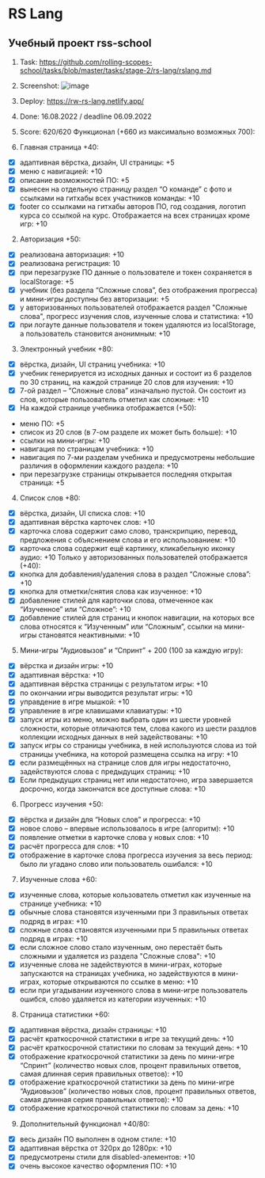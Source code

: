 # RS Lang
## Учебный проект rss-school

1. Task: https://github.com/rolling-scopes-school/tasks/blob/master/tasks/stage-2/rs-lang/rslang.md
2. Screenshot: 
![image](https://user-images.githubusercontent.com/95530503/188494192-06663496-5b0e-4d63-8a65-a55c6280d313.png)

3. Deploy:  https://rw-rs-lang.netlify.app/
4. Done: 16.08.2022 / deadline 06.09.2022
5. Score: 620/620
Функционал (+660 из максимально возможных 700):
1. Главная страница +40: 
- [x] адаптивная вёрстка, дизайн, UI страницы: +5
- [x] меню с навигацией: +10
- [x] описание возможностей ПО: +5
- [x] вынесен на отдельную страницу раздел “О команде” с фото и ссылками на гитхабы всех участников команды:  +10
- [x] footer со  ссылками на гитхабы авторов ПО, год создания, логотип курса со ссылкой на курс. Отображается на всех страницах кроме игр: +10
2. Авторизация +50:
- [x] реализована авторизация: +10
- [x] реализована регистрация: 10
- [x] при перезагрузке ПО данные о пользователе и токен сохраняется в localStorage: +5
- [x] учебник (без раздела “Сложные слова”, без отображения прогресса) и мини-игры доступны без авторизации: +5
- [x] у авторизованных пользователей отображается раздел "Сложные слова", прогресс изучения слов, изученные слова и статистика: +10
- [x] при логауте данные пользователя и токен удаляются из  localStorage, а пользователь становится анонимным: +10
3. Электронный учебник +80:
- [x] вёрстка, дизайн, UI страниц учебника: +10
- [x] учебник генерируется из исходных данных и состоит из 6 разделов по 30 страниц, на каждой странице 20 слов для изучения: +10
- [x] 7-ой раздел – “Сложные слова” изначально пустой. Он состоит из слов, которые пользователь отметил как сложные: +10
- [x] На каждой странице учебника отображается (+50):
- меню ПО: +5
- список из 20 слов (в 7-ом разделе их может быть больше): +10
- ссылки на мини-игры: +10
- навигация по страницам учебника: +10
- навигация по 7-ми разделам учебника и предусмотрены небольшие различия в оформлении каждого раздела: +10
- при перезагрузке страницы открывается последняя открытая страница: +5
4. Список слов +80:
- [x] вёрстка, дизайн, UI списка слов: +10
- [x] адаптивная вёрстка карточек слов: +10
- [x] карточка слова содержит само слово, транскрипцию, перевод, предложения с объяснением слова и его использованием: +10
- [x] карточка слова содержит ещё картинку, кликабельную иконку аудио: +10
	Только у авторизованных пользователей отображается (+40):
- [x] кнопка для добавления/удаления слова в раздел “Сложные слова”: +10
- [x] кнопка для отметки/снятия слова как изученное: +10
- [x] добавление стилей для карточки слова, отмеченное как “Изученное” или “Сложное”: +10
- [x] добавление стилей для страниц и кнопок навигации, на которых все слова относятся к “Изученным” или “Сложным”, ссылки на мини-игры становятся неактивными: +10
5. Мини-игры “Аудиовызов” и “Спринт” + 200 (100 за каждую игру):
- [x] вёрстка и дизайн игры: +10
- [x] адаптивная вёрстка: +10
- [x] адаптивная вёрстка страницы с результатом игры: +10
- [x] по окончании игры выводится результат игры: +10
- [x] управдение в игре мышкой: +10
- [x] управление в игре клавишами клавиатуры: +10
- [x] запуск игры из меню, можно выбрать один из шести уровней сложности, которые отличаются тем, слова какого из шести раздлов коллекции исходных данных в ней задействованы: +10
- [x] запуск игры со страницы учебника, в ней используются слова из той страницы учебника, на которой размещена ссылка на игру: +10
- [x] если размещённых на странице слов для игры недостаточно, задействуются слова с предыдущих страниц: +10
- [x] Если предыдущих страниц нет или недостаточно, игра завершается досрочно, когда закончатся все доступные слова: +10
6. Прогресс изучения +50:
- [x] вёрстка и дизайн для “Новых слов” и прогресса: +10
- [x] новое слово – впервые использовалось в игре (алгоритм): +10
- [x] появление отметки в карточке слова у новых слов: +10
- [x] расчёт прогресса для слов: +10
- [x] отображение в карточке слова прогресса изучения за весь период: было ли угадано слово или пользователь ошибался: +10
7. Изученные слова +60:
- [x] изученные слова, которые кользователь отметил как изученные на странице учебника: +10
- [x] обычные слова становятся изученными при 3 правильных ответах подряд в играх: +10
- [x] сложные слова становятся изученными при 5 правильных ответах подряд в играх: +10
- [x] если сложное слово стало изученным, оно перестаёт быть сложными и удаляется из раздела "Сложные слова": +10
- [x] изученные слова не задействуются в мини-играх, которые запускаются на страницах учебника, но задействуются в мини-играх, которые открываются по ссылке в меню: +10
- [x] если при угадывании изученного слова в мини-игре пользователь ошибся, слово удаляется из категории изученных: +10
8. Страница статистики +60:
- [x] адаптивная вёрстка, дизайн страницы: +10
- [x] расчёт краткосрочной статистики в игре за текущий день: +10
- [x] расчёт краткосрочной статистики по словам за текущий день: +10
- [x] отображение краткосрочной статистики за день по мини-игре “Спринт” (количество новых слов, процент правильных ответов, самая длинная серия правильных ответов): +10
- [x] отображение краткосрочной статистики за день по мини-игре “Аудиовызов” (количество новых слов, процент правильных ответов, самая длинная серия правильных ответов): +10
- [x] отображение краткосрочной статистики по словам за день: +10
9. Дополнительный функционал +40/80:
- [x] весь дизайн ПО выполнен в одном стиле: +10
- [x] адаптивная вёрстка от 320px до 1280px: +10
- [x] предусмотрены стили для disabled-элементов: +10
- [x] очень высокое качество оформления ПО: +10
